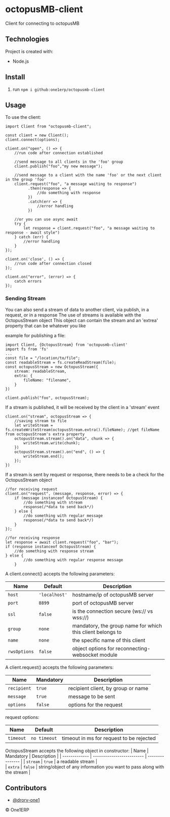 # octopusMB-client

Client for connecting to octopusMB

## Technologies

Project is created with:
* Node.js

## Install

1. run `npm i github:one1erp/octopusmb-client`

## Usage

To use the client:
```
import Client from "octopusmb-client";

const client = new Client();
client.connect(options);

client.on("open", () => {
    //run code after connection established

    //send message to all clients in the 'foo' group
    client.publish("foo","my new message");

    //send message to a client with the name 'foo' or the next client in the group 'foo'
    client.request("foo", "a message waiting to response")
          .then(response => {
              //do something with response
          })
          .catch(err => {
              //error handling
          })
    
    //or you can use async await
    try {
        let response = client.request("foo", "a message waiting to response - await style")
    } catch (err) {
        //error handling
    }
});

client.on('close', () => {
    //run code after connection closed
});

client.on("error", (error) => {
    catch errors
});
```
### Sending Stream
You can also send a stream of data to another client, via publish, in a request, or in a response
The use of streams is available with the OctopusStream object
This object can contain the stream and an 'extrea' property that can be whatever you like

example for publishing a file:
```
import Client, {OctopusStream} from 'octopusmb-client'
import fs from 'fs'
...
const file = "/location/to/file";
const readableStream = fs.createReadStream(file);
const octopusStream = new OctopusStream({
    stream: readableStream,
    extra: {
        fileName: "filename",
    }
})

client.publish("foo", octopusStream);
```
If a stream is published, it will be received by the client in a 'stream' event
```
client.on("stream", octopusStream => {
    //saving stream to file
    let writeStream = fs.createWriteStream(octopusStream.extra().fileName); //get fileName from octopusStream's extra property
    octopusStream.stream().on("data", chunk => {
        writeStream.write(chunk);
    })
    octopusStream.stream().on("end", () => {
        writeStream.end();
    });
})
```

If a stream is sent by request or response, there needs to be a check for the OctopusStream object
```
//for receiving request
client.on("request", (message, response, error) => {
    if (message instanceof OctopusStream) {
        //do something with stream
        response(/*data to send back*/)
    } else {
        //do something with regular message
        response(/*data to send back*/)
    }
});

//for receiving response
let response = await client.request("foo", "bar");
if (response instanceof OctopusStream) {
    //do something with response stream
} else {
        //do something with regular response message
    }
```
A client.connect() accepts the following parameters:

| Name          | Default                     |  Description    |
| ------------- | --------------------------- | --------------- |
| `host`        | `'localhost'`               | hostname/ip of octopusMB server                            |  
| `port`        | `8899`                      | port of octopusMB server                                   |
| `ssl`         | `false`                     | is the connection secure (ws:// vs wss://)                 |
| `group`       | `none`                      | mandatory, the group name for which this client belongs to |
| `name`        | `none`                      | the specific name of this client                           |
| `rwsOptions`  | `false`                     | object options for reconnecting-websocket module           |

A client.request() accepts the following parameters:

| Name          | Mandatory                   |  Description    |
| ------------- | --------------------------- | --------------- |
| `recipient`   | `true`                      | recipient client, by group or name  |  
| `message`     | `true`                      | message to be sent                  |
| `options`     | `false`                     | options for the request             |

request options:

| Name          | Default                   |  Description    |
| ------------- | ------------------------- | --------------- |
| `timeout`     | `no timeout`              | timeout in ms for request to be rejected  |  

OctopusStream accepts the following object in constructor:
| Name          | Mandatory                 |  Description    |
| ------------- | ------------------------- | --------------- |
| `stream`      | `true`                    | a readable stream                                                       |  
| `extra`       | `false`                   | string/object of any information you want to pass along with the stream |

## Contributors

- [@drorv-one1](https://github.com/drorv-one1)

&copy; One1ERP
